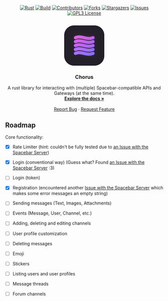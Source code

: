 <div align="center">

[![Rust]][Rust-url]
[![Build][build-shield]][build-url]
[![Contributors][contributors-shield]][contributors-url]
[![Forks][forks-shield]][forks-url]
[![Stargazers][stars-shield]][stars-url]
[![Issues][issues-shield]][issues-url]
[![GPL3 License][license-shield]][license-url]

</br>
<div align="center">
  <a href="https://github.com/polyphony-chat/chorus">
    <img src="images/polyphony-chorus-round.png" alt="Logo" width="128" height="128">
  </a>

<h3 align="center">Chorus</h3>

  <p align="center">
    A rust library for interacting with (multiple) Spacebar-compatible APIs and Gateways (at the same time).
    <br />
    <a href="https://github.com/polyphony-chat/chorus"><strong>Explore the docs »</strong></a>
    <br />
    <br />
    <a href="https://github.com/polyphony-chat/chorus/issues">Report Bug</a>
    ·
    <a href="https://github.com/polyphony-chat/chorus/issues">Request Feature</a>
  </p>
</div>

</div>

## Roadmap

Core functionality:

- [x] Rate Limiter (hint: couldn't be fully tested due to [an Issue with the Spacebar Server](https://github.com/spacebarchat/server/issues/1022))
- [x] Login (conventional way) (Guess what? Found [an Issue with the Spacebar Server](https://github.com/spacebarchat/server/pull/1043) :3)
- [ ] Login (token)
- [x] Registration (encountered another [Issue with the Spacebar Server](https://github.com/spacebarchat/server/issues/1040) which makes some error messages an empty string)
- [ ] Sending messages (Text, Images, Attachments)
- [ ] Events (Message, User, Channel, etc.)
- [ ] Adding, deleting and editing channels
- [ ] User profile customization
- [ ] Deleting messages
- [ ] Emoji
- [ ] Stickers
- [ ] Listing users and user profiles
- [ ] Message threads
- [ ] Forum channels


[Rust]: https://img.shields.io/badge/Rust-orange?style=plastic&logo=rust
[Rust-url]: https://www.rust-lang.org/
[build-shield]: https://img.shields.io/github/actions/workflow/status/polyphony-chat/chorus/rust.yml?style=plastic
[build-url]: https://github.com/polyphony-chat/chorus/blob/main/.github/workflows/rust.yml
[contributors-shield]: https://img.shields.io/github/contributors/polyphony-chat/chorus.svg?style=plastic
[contributors-url]: https://github.com/polyphony-chat/chorus/graphs/contributors
[forks-shield]: https://img.shields.io/github/forks/polyphony-chat/chorus.svg?style=plastic
[forks-url]: https://github.com/polyphony-chat/chorus/network/members
[stars-shield]: https://img.shields.io/github/stars/polyphony-chat/chorus.svg?style=plastic
[stars-url]: https://github.com/polyphony-chat/chorus/stargazers
[issues-shield]: https://img.shields.io/github/issues/polyphony-chat/chorus.svg?style=plastic
[issues-url]: https://github.com/polyphony-chat/chorus/issues
[license-shield]: https://img.shields.io/github/license/polyphony-chat/chorus.svg?style=plastic
[license-url]: https://github.com/polyphony-chat/chorus/blob/master/LICENSE
